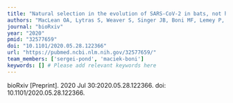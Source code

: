```yaml
---
title: "Natural selection in the evolution of SARS-CoV-2 in bats, not humans, created a highly capable human pathogen"
authors: "MacLean OA, Lytras S, Weaver S, Singer JB, Boni MF, Lemey P, Kosakovsky Pond SL, Robertson DL."
journal: "bioRxiv"
year: "2020"
pmid: "32577659"
doi: "10.1101/2020.05.28.122366"
url: "https://pubmed.ncbi.nlm.nih.gov/32577659/"
team_members: ['sergei-pond', 'maciek-boni']
keywords: [] # Please add relevant keywords here
---
```

bioRxiv [Preprint]. 2020 Jul 30:2020.05.28.122366. doi: 10.1101/2020.05.28.122366.